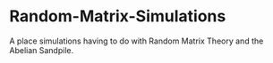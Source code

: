 # Random-Matrix-Simulations
A place simulations having to do with Random Matrix Theory and the Abelian Sandpile.
